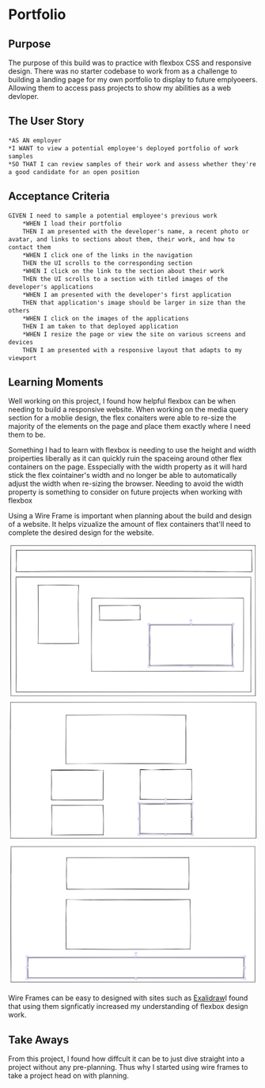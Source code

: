 # Portfolio

## Purpose

The purpose of this build was to practice with flexbox CSS and responsive design. There was no starter codebase to work from as a challenge to building a landing page for my own portfolio to display to future emplyoeers. Allowing them to access pass projects to show my abilities as a web devloper.

## The User Story

    *AS AN employer
    *I WANT to view a potential employee's deployed portfolio of work samples
    *SO THAT I can review samples of their work and assess whether they're a good candidate for an open position

## Acceptance Criteria

    GIVEN I need to sample a potential employee's previous work
        *WHEN I load their portfolio
        THEN I am presented with the developer's name, a recent photo or avatar, and links to sections about them, their work, and how to contact them
        *WHEN I click one of the links in the navigation
        THEN the UI scrolls to the corresponding section
        *WHEN I click on the link to the section about their work
        THEN the UI scrolls to a section with titled images of the developer's applications
        *WHEN I am presented with the developer's first application
        THEN that application's image should be larger in size than the others
        *WHEN I click on the images of the applications
        THEN I am taken to that deployed application
        *WHEN I resize the page or view the site on various screens and devices
        THEN I am presented with a responsive layout that adapts to my viewport



## Learning Moments

Well working on this project, I found how helpful flexbox can be when needing to build a responsive website. When working on the media query section for a moblie design, the flex conaiters were able to re-size the majority of the elements on the page and place them exactly where I need them to be.

Something I had to learn with flexbox is needing to use the height and width proiperties liberally as it can quickly ruin the spaceing around other flex containers on the page. Esspecially with the width property as it will hard stick the flex cointainer's width and no longer be able to automatically adjust the width when re-sizing the browser. Needing to avoid the width property is something to consider on future projects when working with flexbox

Using a Wire Frame is important when planning about the build and design of a website. It helps vizualize the amount of flex containers that'll need to complete the desired design for the website.

![WireFrame of the about me section](./Assests/images/Wirefram-about.png)
![WireFrame of the work section](./Assests/images/wireframe-work.png)
![WireFrame of the contact me section](./Assests/images/Wirefram-contact.png)

Wire Frames can be easy to designed with sites such as [Exalidraw](https://excalidraw.com/)I found that using them signficatly increased my understanding of flexbox design work.

## Take Aways

From this project, I found how diffcult it can be to just dive straight into a project without any pre-planning. Thus why I started using wire frames to take a project head on with planning.
